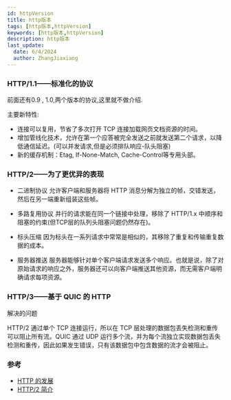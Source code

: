 ```yaml
---
id: httpVersion
title: http版本
tags: [http版本,httpVersion]
keywords: [http版本,httpVersion]
description: http版本
last_update:
  date: 6/4/2024
  author: ZhangJiaxiang
---
```

### HTTP/1.1——标准化的协议
前面还有0.9 , 1.0,两个版本的协议,这里就不做介绍.

主要新特性:
 - 连接可以复用，节省了多次打开 TCP 连接加载网页文档资源的时间。
 - 增加管线化技术，允许在第一个应答被完全发送之前就发送第二个请求，以降低通信延迟。(可以并发请求,但是必须排队响应-队头阻塞)
 - 新的缓存机制：Etag, If-None-Match, Cache-Control等专用头部。


### HTTP/2——为了更优异的表现
 - 二进制协议
  允许客户端和服务器将 HTTP 消息分解为独立的帧，交错发送，然后在另一端重新组装这些帧。

 - 多路复用协议
  并行的请求能在同一个链接中处理，移除了 HTTP/1.x 中顺序和阻塞的约束(但TCP层的队列头阻塞问题仍然存在)。

 - 标头压缩
  因为标头在一系列请求中常常是相似的，其移除了重复和传输重复数据的成本。

 - 服务器推送
 服务器能够针对单个客户端请求发送多个响应。也就是说，除了对原始请求的响应之外，服务器还可以向客户端推送其他资源，而无需客户端明确请求每项资源。


### HTTP/3——基于 QUIC 的 HTTP
解决的问题

HTTP/2 通过单个 TCP 连接运行，所以在 TCP 层处理的数据包丢失检测和重传可以阻止所有流。QUIC 通过 UDP 运行多个流，并为每个流独立实现数据包丢失检测和重传，因此如果发生错误，只有该数据包中包含数据的流才会被阻止。

### 参考
 - [HTTP 的发展](https://developer.mozilla.org/zh-CN/docs/Web/HTTP/Basics_of_HTTP/Evolution_of_HTTP)
 - [HTTP/2 简介](https://web.dev/articles/performance-http2?hl=zh-cn)
